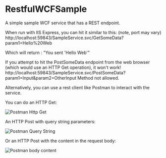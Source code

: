 # RestfulWCFSample
A simple sample WCF service that has a REST endpoint.

When run with IIS Express, you can hit it similar to this: (note, port may vary)
http://localhost:59843/SampleService.svc/GetSomeData?param1=Hello%20Web

Which will return :
    "You sent 'Hello Web'"

If you attempt to hit the PostSomeData endpoint from the web browser (which would use an HTTP Get operation), it won't work!
http://localhost:59843/SampleService.svc/PostSomeData?param1=Input&param2=OtherInput
    Method not allowed.

	
Alternatively, you can use a rest client like Postman to interact with the service.

You can do an HTTP Get:

![Postman Http Get](https://user-images.githubusercontent.com/7199097/53203943-1909b300-35f0-11e9-9dbc-79f343962570.png)


An HTTP Post with query string parameters:

![Postman Query String](https://user-images.githubusercontent.com/7199097/53203947-1ad37680-35f0-11e9-9cb9-0b235148af8d.png)


Or an HTTP Post with the content in the request body:

![Postman body content](https://user-images.githubusercontent.com/7199097/53204071-5ec67b80-35f0-11e9-90ab-e699bde10182.png)
